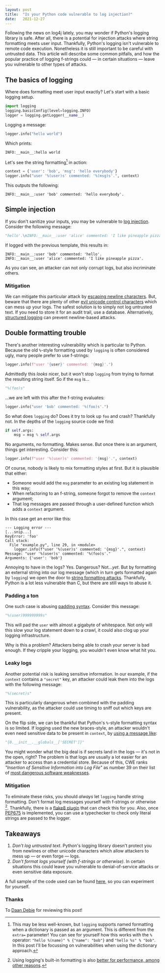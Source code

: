 ```yaml
---
layout: post
title:  "Is your Python code vulnerable to log injection?"
date:   2021-12-27
---
```


Following the news on log4j lately,
you may wonder if Python's logging library is safe.
After all, there is a potential for injection attacks where string formatting
meets user input.
Thankfully, Python's logging isn't vulnerable to remote code execution.
Nonetheless it is still important to be careful with untrusted data.
This article will describe some common pitfalls,
and how the popular practice of logging f-strings could — in certain situations — leave you vulnerable to other types of attacks.

## The basics of logging

Where does formatting meet user input exactly?
Let's start with a basic logging setup.

```python
import logging
logging.basicConfig(level=logging.INFO)
logger = logging.getLogger(__name__)
```

Logging a message:

```python
logger.info("hello world")
```

Which prints:

```log
INFO:__main__:hello world
```

Let's see the string formatting[^1] in action:

```python
context = {'user': 'bob', 'msg': 'hello everybody'}
logger.info("user '%(user)s' commented: '%(msg)s'.", context)
```

This outputs the following:

```log
INFO:__main__:user 'bob' commented: 'hello everybody'.
```

## Simple injection

If you don't sanitize your inputs,
you may be vulnerable to [log injection](https://owasp.org/www-community/attacks/Log_Injection).
Consider the following message:

```python
"hello'.\nINFO:__main__:user 'alice' commented: 'I like pineapple pizza"
```

If logged with the previous template, this results in:

```
INFO:__main__:user 'bob' commented: 'hello'.
INFO:__main__:user 'alice' commented: 'I like pineapple pizza'.
```

As you can see, an attacker can not only corrupt logs, but also incriminate others.

### Mitigation

We can mitigate this particular attack by [escaping newline characters](https://github.com/darrenpmeyer/logging-formatter-anticrlf).
But, beware that there are plenty of other [evil unicode control characters](https://www.python.org/dev/peps/pep-0672/)
which can mess up your logs.
The safest solution is to simply not log untrusted text.
If you need to store it for an audit trail, use a database.
Alternatively, [structured logging](https://www.structlog.org/en/stable/)
can prevent newline-based attacks.

## Double formatting trouble

There's another interesting vulnerability which is particular to Python.
Because the old `%`-style formatting used by `logging` is often considered ugly,
many people prefer to use f-strings:

```python
logger.info(f"user '{user}' commented: '{msg}'.")
```

Admittedly this _looks_ nicer, but it won't stop `logging`
from trying to format the resulting string itself.
So if the `msg` is...

```python
"%(foo)s"
```

...we are left with this after the f-string evaluates:

```python
logger.info("user 'bob' commented: '%(foo)s'.")
```

So what does `logging` do? Does it try to look up `foo` and crash?
Thankfully not. In the depths of the `logging` source code we find:

```python
if self.args:
    msg = msg % self.args
```

No arguments, no formatting. Makes sense.
But once there is an argument, things get interesting. Consider this:

```python
logger.info(f"user '%(user)s' commented: '{msg}'.", context)
```

Of course, nobody is likely to mix formatting styles at first.
But it is plausible that either:
- Someone would add the `msg` parameter to an existing log statement in this way;
- When refactoring to an f-string, someone forgot to remove the `context` argument;
- That log messages are passed through a user-defined function which adds a `context` argument.

In this case get an error like this:

```log
--- Logging error ---
[...snip...]
KeyError: 'foo'
Call stack:
  File "example.py", line 29, in <module>
    logger.info(f"user '%(user)s' commented: '{msg}'.", context)
Message: "user '%(user)s' commented: '%(foo)s'."
Arguments: {'user': 'bob'}
```

Annoying to have in the logs? Yes. Dangerous? Not..._yet_.
But by formatting an external string into our log message
(which in turn gets formatted again by `logging`)
we open the door to [string formatting attacks](https://owasp.org/www-community/attacks/Format_string_attack).
Thankfully, Python is a lot less vulnerable than C,
but there are still ways to abuse it.

### Padding a ton

One such case is abusing [padding syntax](https://pyformat.info/#string_pad_align).
Consider this message:

```python
"%(user)999999999s"
```

This will pad the `user` with almost a gigabyte of whitespace.
Not only will this slow your log statement down to a crawl,
it could also clog up your logging infrastructure.

Why is this a problem? Attackers being able to crash your server is bad enough.
If they cripple your logging, you wouldn't even know what hit you.

### Leaky logs

Another potential risk is leaking sensitive information.
In our example, if the `context` contains a `"secret"` key,
an attacker could leak them into the logs with the following message:

```python
"%(secret)s"
```

This is particularly dangerous when combined with the padding vulnerability,
as the attacker could use timing to sniff out which keys are present.

On the flip side, we can be thankful that Python's `%`-style formatting syntax is so limited.
If logging used the new braces-style, an attacker wouldn't even need
sensitive data to be present in `context`, by [using a message like](https://lucumr.pocoo.org/2016/12/29/careful-with-str-format/):

```python
"{0.__init__.__globals__['SECRET']}"
```

You might wonder what the big deal is if secrets land in the logs
— it's not in the open, right?
The problem is that logs are usually a lot easier for an attacker to access
than a credential store.
Because of this, CWE ranks _"Insertion of Sensitive Information into Log File"_ as number 39
on their list of [most dangerous software weaknesses](https://cwe.mitre.org/top25/archive/2021/2021_cwe_top25.html).

### Mitigation

To eliminate these risks, you should _always_ let `logging` handle string formatting.
Don't format log messages yourself with f-strings or otherwise [^2].
Thankfully, there is a [flake8 plugin](https://github.com/globality-corp/flake8-logging-format)
that can check this for you.
Also, once [PEP675](https://www.python.org/dev/peps/pep-0675) is implemented,
you can use a typechecker to check only literal strings are passed to the logger.

## Takeaways

1. *Don't log untrusted text*. Python's logging library doesn't protect you from
   newlines or other unicode characters which allow
   attackers to mess up — or even forge — logs.
2. *Don't format logs yourself (with f-strings or otherwise)*.
   In certain situations this could leave you vulnerable to
   denial-of-service attacks or even sensitive data exposure.

A full sample of the code used can be found
[here](https://gist.github.com/ariebovenberg/dfd849ddc7a0dc7428a22b5b8a468134),
so you can experiment for yourself.

### Thanks

To [Daan Debie](https://daan.fyi) for reviewing this post!

[^1]: This may be less well-known, but `logging` supports named formatting
      when a dictionary is passed as an argument.
      This is different from the `extra=` parameter!
      You can see for yourself how this works
      with the `%` operator:
      `"hello %(name)" % {"name": "bob"}` and `"hello %s" % "bob"`.
      In this post I'll be focussing on vulnerabilities when using
      the dictionary approach.

[^2]: Using logging's built-in formatting is also
      [better for performance, among other reasons](https://dev.to/izabelakowal/what-is-the-best-string-formatting-technique-for-logging-in-python-d1d).
